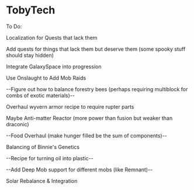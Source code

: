 # TobyTech
 To Do:
 
Localization for Quests that lack them

Add quests for things that lack them but deserve them (some spooky stuff should stay hidden)

Integrate GalaxySpace into progression

Use Onslaught to Add Mob Raids

--Figure out how to balance forestry bees (perhaps requiring multiblock for combs of exotic materials)--

Overhaul wyvern armor recipe to require rupter parts

Maybe Anti-matter Reactor (more power than fusion but weaker than draconic)

--Food Overhaul (make hunger filled be the sum of components)--

Balancing of Binnie's Genetics

--Recipe for turning oil into plastic--

--Add Deep Mob support for different mobs (like Remnant)--

Solar Rebalance & Integration
